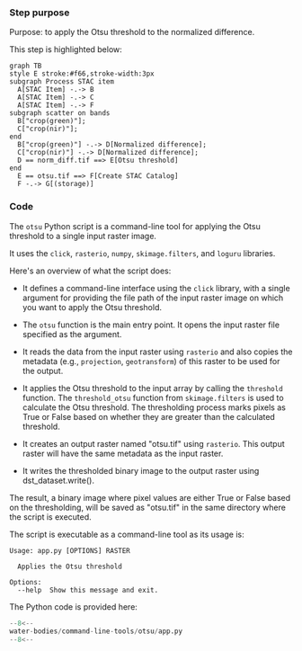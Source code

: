 ### Step purpose 

Purpose: to apply the Otsu threshold to the normalized difference. 

This step is highlighted below:

``` mermaid
graph TB
style E stroke:#f66,stroke-width:3px
subgraph Process STAC item
  A[STAC Item] -.-> B
  A[STAC Item] -.-> C
  A[STAC Item] -.-> F
subgraph scatter on bands
  B["crop(green)"];
  C["crop(nir)"];
end
  B["crop(green)"] -.-> D[Normalized difference];
  C["crop(nir)"] -.-> D[Normalized difference];
  D == norm_diff.tif ==> E[Otsu threshold]
end
  E == otsu.tif ==> F[Create STAC Catalog]
  F -.-> G[(storage)]
```

### Code

The `otsu` Python script is a command-line tool for applying the Otsu threshold to a single input raster image. 

It uses the `click`, `rasterio`, `numpy`, `skimage.filters`, and `loguru` libraries.

Here's an overview of what the script does:

* It defines a command-line interface using the `click` library, with a single argument for providing the file path of the input raster image on which you want to apply the Otsu threshold.

* The `otsu` function is the main entry point. It opens the input raster file specified as the argument.

* It reads the data from the input raster using `rasterio` and also copies the metadata (e.g., `projection`, `geotransform`) of this raster to be used for the output.

* It applies the Otsu threshold to the input array by calling the `threshold` function. The `threshold_otsu` function from `skimage.filters` is used to calculate the Otsu threshold. The thresholding process marks pixels as True or False based on whether they are greater than the calculated threshold.

* It creates an output raster named "otsu.tif" using `rasterio`. This output raster will have the same metadata as the input raster.

* It writes the thresholded binary image to the output raster using dst_dataset.write().

The result, a binary image where pixel values are either True or False based on the thresholding, will be saved as "otsu.tif" in the same directory where the script is executed.


The script is executable as a command-line tool as its usage is:

```
Usage: app.py [OPTIONS] RASTER

  Applies the Otsu threshold

Options:
  --help  Show this message and exit.
```

The Python code is provided here:

```python linenums="1" title="water-bodies/command-line-tools/otsu/app.py"
--8<--
water-bodies/command-line-tools/otsu/app.py
--8<--
```